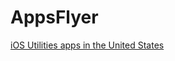 
# AppsFlyer

[iOS Utilities apps in the United States](https://www.appsflyer.com/benchmarks/utilities/ios/united-states/2022-11-01/)
